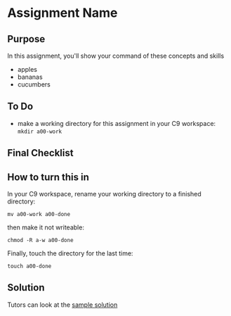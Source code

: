 # Assignment Name

## Purpose

In this assignment, you'll show your command of these concepts and skills

* apples
* bananas
* cucumbers

## To Do

* make a working directory for this assignment in your C9 workspace:
`mkdir a00-work`


## Final Checklist

## How to turn this in

In your C9 workspace, rename your working directory to a finished directory:

`mv a00-work a00-done`

then make it not writeable:

`chmod -R a-w a00-done`

Finally, touch the directory for the last time:

`touch a00-done`

## Solution

Tutors can look at the [sample solution](solution.html)
